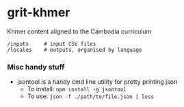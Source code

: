 # grit-khmer

Khmer content aligned to the Cambodia curriculum

```
/inputs     # input CSV files
/locales    # outputs, organised by language
```

### Misc handy stuff 

* jsontool is a handy cmd line utility for pretty printing json
  * To install: `npm install -g jsontool`
  * To use: `json -f ./path/to/file.json | less`
